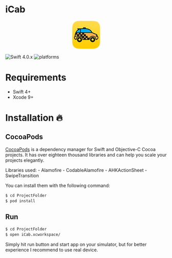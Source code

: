 # iCab
<p align="center">
  <img src="https://raw.githubusercontent.com/jaksatomovic/iCab/master/img.png" alt="iCab"/>
</p>

![Swift 4.0.x](https://img.shields.io/badge/Swift-4.0-orange.svg)
![platforms](https://img.shields.io/badge/platforms-iOS-333333.svg)



# Requirements
 - Swift 4+
 - Xcode 9+

# Installation 🔥

## CocoaPods

[CocoaPods](http://cocoapods.org) is a dependency manager for Swift and Objective-C Cocoa projects. It has over eighteen thousand libraries and can help you scale your projects elegantly. 


Libraries used: 
      - Alamofire
      - CodableAlamofire
      - AHKActionSheet
      - SwipeTransition
      
      
You can install them with the following command:

```bash
$ cd ProjectFolder
$ pod install
```

## Run

```bash
$ cd ProjectFolder
$ open iCab.xcworkspace/
```

Simply hit run button and start app on your simulator, but for better experience I recommend to use real device.
